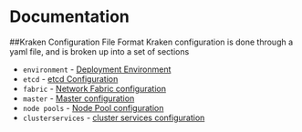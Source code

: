 # Documentation


##Kraken Configuration File Format
Kraken configuration is done through a yaml file, and is broken up into a set of sections

* `environment` - [Deployment Environment](kraken-configs/deployment.md)
* `etcd` - [etcd Configuration](kraken-configs/etcd.md)
* `fabric` - [Network Fabric configuration](kraken-configs/fabric.md)
* `master` - [Master configuration](kraken-configs/master.md)
* `node pools` - [Node Pool configuration](kraken-configs/nodepool.md)
* `clusterservices` - [cluster services configuration](kraken-configs/clusterservices.md)

